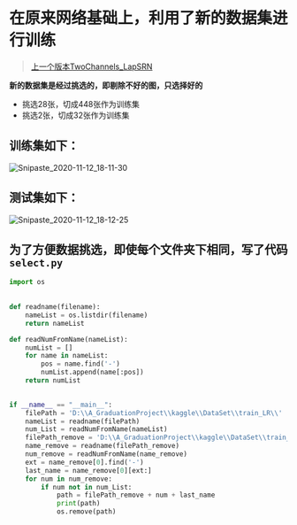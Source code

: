 # 在原来网络基础上，利用了新的数据集进行训练
> [上一个版本TwoChannels_LapSRN](https://github.com/zhgqcn/GraduationProject/tree/master/LapSRN/TwoChannels_LapSRN)

**新的数据集是经过挑选的，即剔除不好的图，只选择好的**
- 挑选28张，切成448张作为训练集
- 挑选2张，切成32张作为训练集

## 训练集如下：
![Snipaste_2020-11-12_18-11-30](https://tva3.sinaimg.cn/large/005tpOh1ly1gkmjyvnpuwj31bu0h248m.jpg)

## 测试集如下：
![Snipaste_2020-11-12_18-12-25](https://tvax3.sinaimg.cn/large/005tpOh1ly1gkmjz2aoanj308j04ndg4.jpg)

## 为了方便数据挑选，即使每个文件夹下相同，写了代码`select.py`
```python
import os
 
 
def readname(filename):
    nameList = os.listdir(filename)
    return nameList

def readNumFromName(nameList):
    numList = []
    for name in nameList:
        pos = name.find('-')
        numList.append(name[:pos])
    return numList

 
if __name__ == "__main__":
    filePath = 'D:\\A_GraduationProject\\kaggle\\DataSet\\train_LR\\'
    nameList = readname(filePath)
    num_List = readNumFromName(nameList)
    filePath_remove = 'D:\\A_GraduationProject\\kaggle\\DataSet\\train_HR_2\\'
    name_remove = readname(filePath_remove)
    num_remove = readNumFromName(name_remove)  
    ext = name_remove[0].find('-')
    last_name = name_remove[0][ext:] 
    for num in num_remove:
        if num not in num_List:
            path = filePath_remove + num + last_name
            print(path)
            os.remove(path)
```
